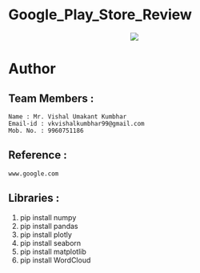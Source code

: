 # Google_Play_Store_Review

<p align="center">
  <img src="https://miro.medium.com/max/752/1*RxishwBl56TAU8bVz6jOVA.jpeg">
</p>

# Author
## Team Members : 
    Name : Mr. Vishal Umakant Kumbhar
    Email-id : vkvishalkumbhar99@gmail.com
    Mob. No. : 9960751186

## Reference :
    www.google.com 

## Libraries :
1. pip install numpy
2. pip install pandas
3. pip install plotly
4. pip install seaborn
5. pip install matplotlib
6. pip install WordCloud
